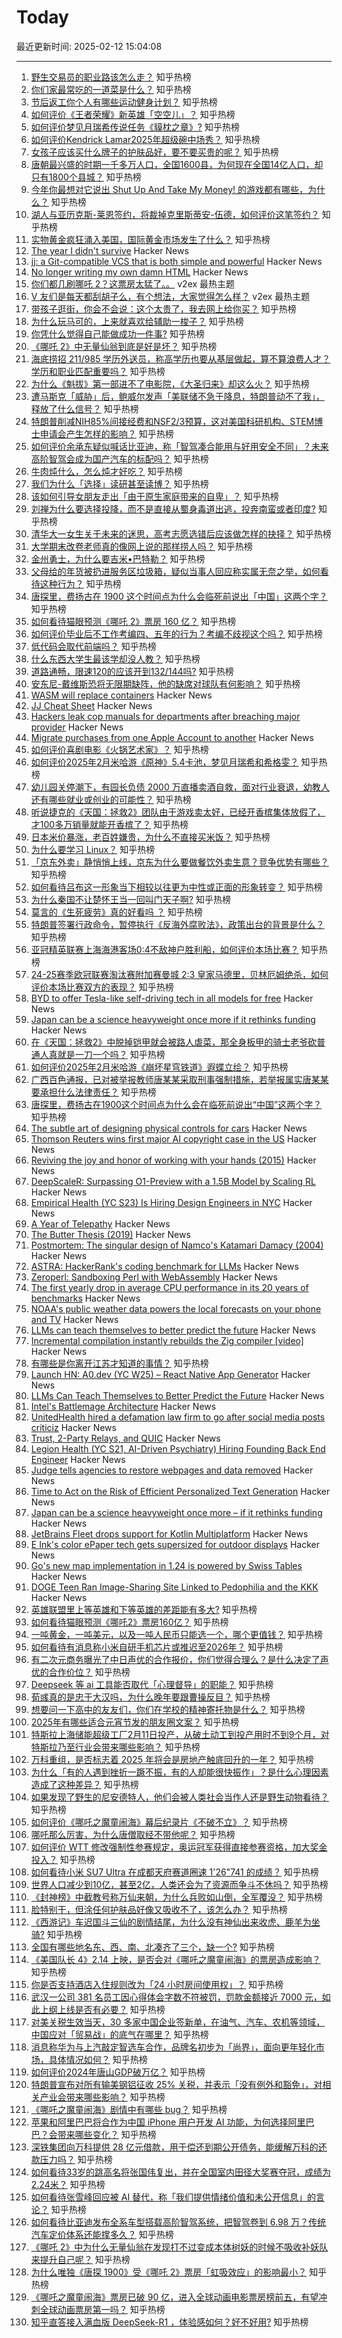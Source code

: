 # Today

最近更新时间: 2025-02-12 15:04:08

--- 
1. [野生交易员的职业路该怎么走？](https://www.zhihu.com/question/505369230) 知乎热榜
2. [你们家最常吃的一道菜是什么？](https://www.zhihu.com/question/778180525) 知乎热榜
3. [节后返工你个人有哪些运动健身计划？](https://www.zhihu.com/question/11132958587) 知乎热榜
4. [如何评价《王者荣耀》新英雄「空空儿」？](https://www.zhihu.com/question/11533201137) 知乎热榜
5. [如何评价梦见月瑞希传说任务《貘枕之章》?](https://www.zhihu.com/question/11992607297) 知乎热榜
6. [如何评价Kendrick Lamar2025年超级碗中场秀？](https://www.zhihu.com/question/11846948554) 知乎热榜
7. [女孩子应该买什么牌子的护肤品好，要不要买贵的呢？](https://www.zhihu.com/question/9058599483) 知乎热榜
8. [唐朝最兴盛的时期一千多万人口，全国1600县，为何现在全国14亿人口，却只有1800个县城？](https://www.zhihu.com/question/11204460564) 知乎热榜
9. [今年你最想对它说出 Shut Up And Take My Money! 的游戏都有哪些，为什么？](https://www.zhihu.com/question/11815260954) 知乎热榜
10. [湖人与亚历克斯-莱恩签约，将裁掉克里斯蒂安-伍德，如何评价这笔签约？](https://www.zhihu.com/question/11977604735) 知乎热榜
11. [实物黄金疯狂涌入美国，国际黄金市场发生了什么？](https://www.zhihu.com/question/11788535610) 知乎热榜
12. [The year I didn't survive](https://bessstillman.substack.com/p/the-year-i-didnt-survive) Hacker News
13. [jj: a Git-compatible VCS that is both simple and powerful](https://github.com/jj-vcs/jj) Hacker News
14. [No longer writing my own damn HTML](https://claytonwramsey.com/blog/no-html/) Hacker News
15. [你们都几刷哪吒 2？这票房太猛了。。](https://www.v2ex.com/t/1110827) v2ex 最热主题
16. [V 友们是每天都刮胡子么，有个想法，大家觉得怎么样？](https://www.v2ex.com/t/1110819) v2ex 最热主题
17. [带孩子逛街，你会不会说：这个太贵了，我去网上给你买？](https://www.zhihu.com/question/11699277300) 知乎热榜
18. [为什么玩马可的，上来就喜欢给辅助一梭子？](https://www.zhihu.com/question/10648997699) 知乎热榜
19. [你凭什么觉得自己能做成功一件事?](https://www.zhihu.com/question/11677844737) 知乎热榜
20. [《哪吒 2》中无量仙翁到底是好是坏？](https://www.zhihu.com/question/11766338153) 知乎热榜
21. [海底捞招 211/985 学历外送员，称高学历也要从基层做起，算不算浪费人才？学历和职业匹配重要吗？](https://www.zhihu.com/question/11988383363) 知乎热榜
22. [为什么《魁拔》第一部进不了电影院，《大圣归来》却这么火？](https://www.zhihu.com/question/33043288) 知乎热榜
23. [遭马斯克「威胁」后，鲍威尔发声「美联储不急于降息，特朗普动不了我」，释放了什么信号？](https://www.zhihu.com/question/11981047187) 知乎热榜
24. [特朗普削减NIH85%间接经费和NSF2/3预算，这对美国科研机构、STEM博士申请会产生怎样的影响？](https://www.zhihu.com/question/11794491283) 知乎热榜
25. [如何评价余承东疑似喊话比亚迪，称「智驾凑合能用与好用安全不同」？未来高阶智驾会成为国产汽车的标配吗？](https://www.zhihu.com/question/11904160750) 知乎热榜
26. [牛肉炖什么，怎么炖才好吃？](https://www.zhihu.com/question/9234247312) 知乎热榜
27. [我们为什么「选择」读研甚至读博？](https://www.zhihu.com/question/1660352228) 知乎热榜
28. [该如何引导女朋友走出「由于原生家庭带来的自卑」？](https://www.zhihu.com/question/11783284567) 知乎热榜
29. [刘禅为什么要选择投降，而不是直接从蜀身毒道出逃，投奔南蛮或者印度?](https://www.zhihu.com/question/11243491572) 知乎热榜
30. [清华大一女生关于未来的迷思，高考志愿选错后应该做怎样的抉择？](https://www.zhihu.com/question/11863923850) 知乎热榜
31. [大学期末改卷老师真的像网上说的那样捞人吗？](https://www.zhihu.com/question/11865906428) 知乎热榜
32. [金州勇士，为什么要吉米•巴特勒？](https://www.zhihu.com/question/11610267064) 知乎热榜
33. [父母给的年货被扔进服务区垃圾箱，疑似当事人回应称实属无奈之举，如何看待这种行为？](https://www.zhihu.com/question/11827129609) 知乎热榜
34. [唐探里，费扬古在 1900 这个时间点为什么会临死前说出「中国」这两个字？](https://www.zhihu.com/question/11213578602) 知乎热榜
35. [如何看待猫眼预测《哪吒 2》票房 160 亿？](https://www.zhihu.com/question/11952902434) 知乎热榜
36. [如何评价毕业后不工作考编四、五年的行为？考编不歧视这个吗？](https://www.zhihu.com/question/661148254) 知乎热榜
37. [低代码会取代前端吗？](https://www.zhihu.com/question/11416004617) 知乎热榜
38. [什么东西大学生最该学却没人教？](https://www.zhihu.com/question/11463857483) 知乎热榜
39. [道路通畅，限速120的应该开到132/144吗?](https://www.zhihu.com/question/11863994451) 知乎热榜
40. [安东尼-戴维斯恐将无限期缺阵，他的缺席对球队有何影响？](https://www.zhihu.com/question/11795381274) 知乎热榜
41. [WASM will replace containers](https://creston.blog/wasm-will-replace-containers/) Hacker News
42. [JJ Cheat Sheet](https://justinpombrio.net/2025/02/11/jj-cheat-sheet.html) Hacker News
43. [Hackers leak cop manuals for departments after breaching major provider](https://www.dailydot.com/debug/lexipol-data-leak-puppygirl-hacker-polycule/) Hacker News
44. [Migrate purchases from one Apple Account to another](https://support.apple.com/en-us/117294) Hacker News
45. [如何评价喜剧电影《火锅艺术家》？](https://www.zhihu.com/question/8276576721) 知乎热榜
46. [如何评价2025年2月米哈游《原神》5.4卡池，梦见月瑞希和希格雯？](https://www.zhihu.com/question/11890772157) 知乎热榜
47. [幼儿园关停潮下，有园长负债 2000 万直播卖酒自救，面对行业衰退，幼教人还有哪些就业或创业的可能性？](https://www.zhihu.com/question/11727089442) 知乎热榜
48. [听说捷克的《天国：拯救2》团队由于游戏卖太好，已经开香槟集体放假了，才100多万销量就能开香槟了？](https://www.zhihu.com/question/11923484259) 知乎热榜
49. [日本米价暴涨，老百姓嫌贵，为什么不直接买米饭？](https://www.zhihu.com/question/11807447630) 知乎热榜
50. [为什么要学习 Linux？](https://www.zhihu.com/question/20117703) 知乎热榜
51. [「京东外卖」静悄悄上线，京东为什么要做餐饮外卖生意？竞争优势有哪些？](https://www.zhihu.com/question/11511690178) 知乎热榜
52. [如何看待吕布这一形象当下相较以往更为中性或正面的形象转变？](https://www.zhihu.com/question/655970713) 知乎热榜
53. [为什么秦国不让楚怀王当一回叫门天子啊?](https://www.zhihu.com/question/6388016038) 知乎热榜
54. [莫言的《生死疲劳》真的好看吗 ？](https://www.zhihu.com/question/3954431250) 知乎热榜
55. [特朗普签署行政命令，暂停执行《反海外腐败法》，政策出台的背景是什么？](https://www.zhihu.com/question/11887901298) 知乎热榜
56. [亚冠精英联赛上海海港客场0:4不敌神户胜利船，如何评价本场比赛？](https://www.zhihu.com/question/11940287460) 知乎热榜
57. [24-25赛季欧冠联赛淘汰赛附加赛曼城 2:3 皇家马德里，贝林厄姆绝杀，如何评价本场比赛双方的表现？](https://www.zhihu.com/question/11970050537) 知乎热榜
58. [BYD to offer Tesla-like self-driving tech in all models for free](https://www.asiafinancial.com/byd-to-offer-tesla-like-self-driving-tech-in-all-models-for-free) Hacker News
59. [Japan can be a science heavyweight once more if it rethinks funding](https://www.nature.com/articles/d41586-025-00394-8) Hacker News
60. [在《天国：拯救2》中脱掉铠甲就会被路人虐菜，那全身板甲的骑士老爷砍普通人真就是一刀一个吗？](https://www.zhihu.com/question/11453507102) 知乎热榜
61. [如何评价2025年2月米哈游《崩坏星穹铁道》遐蝶立绘？](https://www.zhihu.com/question/11910852470) 知乎热榜
62. [广西百色通报，已对被举报教师唐某某采取刑事强制措施，若举报属实唐某某要承担什么法律责任？](https://www.zhihu.com/question/11956845441) 知乎热榜
63. [唐探里，费扬古在1900这个时间点为什么会在临死前说出“中国”这两个字？](https://www.zhihu.com/question/11213578602) 知乎热榜
64. [The subtle art of designing physical controls for cars](https://www.theturnsignalblog.com/the-subtle-art-of-designing-physical-control-for-cars/) Hacker News
65. [Thomson Reuters wins first major AI copyright case in the US](https://www.wired.com/story/thomson-reuters-ai-copyright-lawsuit/) Hacker News
66. [Reviving the joy and honor of working with your hands (2015)](https://richmond.com/holmberg-reviving-the-joy-and-honor-of-working-with-your-hands-will-strengthen-our-nation/article_d8130166-855d-53b6-94e1-cb735edcd7cc.html) Hacker News
67. [DeepScaleR: Surpassing O1-Preview with a 1.5B Model by Scaling RL](https://pretty-radio-b75.notion.site/DeepScaleR-Surpassing-O1-Preview-with-a-1-5B-Model-by-Scaling-RL-19681902c1468005bed8ca303013a4e2) Hacker News
68. [Empirical Health (YC S23) Is Hiring Design Engineers in NYC](https://www.ycombinator.com/companies/empirical-health/jobs/nZFQWLW-design-engineer) Hacker News
69. [A Year of Telepathy](https://neuralink.com/blog/a-year-of-telepathy/) Hacker News
70. [The Butter Thesis (2019)](https://nickgrossman.xyz/the-butter-thesis) Hacker News
71. [Postmortem: The singular design of Namco's Katamari Damacy (2004)](https://www.gamedeveloper.com/design/postmortem-the-singular-design-of-namco-s-katamari-damacy-2004-) Hacker News
72. [ASTRA: HackerRank's coding benchmark for LLMs](https://www.hackerrank.com/ai/astra-reports) Hacker News
73. [Zeroperl: Sandboxing Perl with WebAssembly](https://andrews.substack.com/p/zeroperl-sandboxed-perl-with-webassembly) Hacker News
74. [The first yearly drop in average CPU performance in its 20 years of benchmarks](https://www.tomshardware.com/pc-components/cpus/passmark-sees-the-first-yearly-drop-in-average-cpu-performance-in-its-20-years-of-benchmark-results) Hacker News
75. [NOAA's public weather data powers the local forecasts on your phone and TV](https://theconversation.com/noaas-vast-public-weather-data-powers-the-local-forecasts-on-your-phone-and-tv-a-private-company-alone-couldnt-match-it-249451) Hacker News
76. [LLMs can teach themselves to better predict the future](https://arxiv.org/abs/2502.05253) Hacker News
77. [Incremental compilation instantly rebuilds the Zig compiler [video]](https://www.youtube.com/clip/Ugkxjn7L0hEfN1XLfH1soaUdCksG3FvJkXIS) Hacker News
78. [有哪些是你离开江苏才知道的事情？](https://www.zhihu.com/question/560570311) 知乎热榜
79. [Launch HN: A0.dev (YC W25) – React Native App Generator](https://news.ycombinator.com/item?id=43015267) Hacker News
80. [LLMs Can Teach Themselves to Better Predict the Future](https://arxiv.org/abs/2502.05253) Hacker News
81. [Intel's Battlemage Architecture](https://chipsandcheese.com/p/intels-battlemage-architecture) Hacker News
82. [UnitedHealth hired a defamation law firm to go after social media posts criticiz](https://fortune.com/2025/02/10/unitedhealth-defamation-law-firm-social-media/) Hacker News
83. [Trust, 2-Party Relays, and QUIC](https://obscura.net/blog/bootstrapping-trust/) Hacker News
84. [Legion Health (YC S21, AI-Driven Psychiatry) Hiring Founding Back End Engineer](https://www.ycombinator.com/companies/legion-health/jobs/3pA8uX7-senior-backend-engineer-event-driven-architecture-ai-enabled-systems) Hacker News
85. [Judge tells agencies to restore webpages and data removed](https://apnews.com/article/trump-cdc-fda-doctors-for-america-5263fc6b6cbc723ca0c86c4460d02f33) Hacker News
86. [Time to Act on the Risk of Efficient Personalized Text Generation](https://arxiv.org/abs/2502.06560) Hacker News
87. [Japan can be a science heavyweight once more – if it rethinks funding](https://www.nature.com/articles/d41586-025-00394-8) Hacker News
88. [JetBrains Fleet drops support for Kotlin Multiplatform](https://blog.jetbrains.com/kotlin/2025/02/kotlin-multiplatform-tooling-shifting-gears/) Hacker News
89. [E Ink's color ePaper tech gets supersized for outdoor displays](https://newatlas.com/technology/e-ink-kaleido-outdoor-3-75-inch-displays/) Hacker News
90. [Go's new map implementation in 1.24 is powered by Swiss Tables](https://twitter.com/petermattis/status/1889080982273163466) Hacker News
91. [DOGE Teen Ran Image-Sharing Site Linked to Pedophilia and the KKK](https://www.muskwatch.com/p/doge-teen-ran-image-sharing-site) Hacker News
92. [英雄联盟里上等英雄和下等英雄的差距能有多大?](https://www.zhihu.com/question/8092136493) 知乎热榜
93. [如何看待猫眼预测《哪吒2》票房160亿？](https://www.zhihu.com/question/11952902434) 知乎热榜
94. [一吨黄金，一吨美元，以及一吨人民币只能选一个，哪个更值钱？](https://www.zhihu.com/question/650638373) 知乎热榜
95. [如何看待有消息称小米自研手机芯片或推迟至2026年？](https://www.zhihu.com/question/11924485884) 知乎热榜
96. [有二次元商务曝光了中日声优的合作报价，你们觉得合理么？是什么决定了声优的合作价位？](https://www.zhihu.com/question/11926288290) 知乎热榜
97. [Deepseek 等 ai 工具能否取代「心理督导」的职能？](https://www.zhihu.com/question/11013239692) 知乎热榜
98. [荀彧真的是忠于大汉吗，为什么晚年要跟曹操反目？](https://www.zhihu.com/question/666383930) 知乎热榜
99. [想要问一下高中的友友们，你们在学校的精神寄托物是什么？](https://www.zhihu.com/question/664215438) 知乎热榜
100. [2025年有哪些适合元宵节发的朋友圈文案？](https://www.zhihu.com/question/11260959380) 知乎热榜
101. [特斯拉上海储能超级工厂2月11日投产，从破土动工到投产用时不到9个月，对特斯拉乃至行业会带来哪些影响？](https://www.zhihu.com/question/11886119630) 知乎热榜
102. [万科重组，是否标志着 2025 年将会是房地产触底回升的一年？](https://www.zhihu.com/question/11824269667) 知乎热榜
103. [为什么「有的人遇到挫折一蹶不振，有的人却能很快振作」？是什么心理因素造成了这种差异？](https://www.zhihu.com/question/11382515004) 知乎热榜
104. [如果发现了野生的尼安德特人，他们会被人类社会当作人还是野生动物看待？](https://www.zhihu.com/question/9849419450) 知乎热榜
105. [如何评价《哪吒之魔童闹海》幕后纪录片《不破不立》？](https://www.zhihu.com/question/11824272302) 知乎热榜
106. [哪吒那么厉害，为什么唐僧取经不带他呢？](https://www.zhihu.com/question/11420643470) 知乎热榜
107. [如何评价 WTT 修改强制性参赛规定，奥运冠军获得直接参赛资格，加大奖金投入？](https://www.zhihu.com/question/11930271826) 知乎热榜
108. [如何看待小米 SU7 Ultra 在成都天府赛道圈速 1'26"741 的成绩？](https://www.zhihu.com/question/11891324907) 知乎热榜
109. [世界人口减少到10亿，甚至2亿，人类还会为了资源而争斗不休吗？](https://www.zhihu.com/question/11862777932) 知乎热榜
110. [《封神榜》中截教号称万仙来朝，为什么兵败如山倒，全军覆没？](https://www.zhihu.com/question/588837709) 知乎热榜
111. [脸特别干，但涂任何护肤品好像又吸收不了，该怎么办？](https://www.zhihu.com/question/9931835251) 知乎热榜
112. [《西游记》车迟国斗三仙的剧情结尾，为什么没有神仙出来收虎、鹿羊为坐骑?](https://www.zhihu.com/question/11318395082) 知乎热榜
113. [全国有哪些地名东、西、南、北凑齐了三个，缺一个?](https://www.zhihu.com/question/4739323174) 知乎热榜
114. [《美国队长 4》2.14 上映，是否会对《哪吒之魔童闹海》的票房造成影响？](https://www.zhihu.com/question/11868012972) 知乎热榜
115. [你是否支持酒店入住规则改为「24 小时房间使用权」？](https://www.zhihu.com/question/661942109) 知乎热榜
116. [武汉一公司 381 名员工因心得体会字数不符被罚，罚款金额接近 7000 元，如此上纲上线是否有必要？](https://www.zhihu.com/question/11919460846) 知乎热榜
117. [对美关税生效当天，30 多家中国企业签新单，在油气、汽车、农机等领域，中国应对「贸易战」的底气在哪里？](https://www.zhihu.com/question/11807155008) 知乎热榜
118. [消息称华为与上汽敲定智选车合作，品牌名初步为「尚界」，面向更年轻化市场，具体情况如何？](https://www.zhihu.com/question/11925795738) 知乎热榜
119. [如何评价2024年唐山GDP破万亿？](https://www.zhihu.com/question/10445059873) 知乎热榜
120. [特朗普宣布对所有输美钢铝征收 25% 关税，并表示「没有例外和豁免」，对相关产业会带来哪些影响？](https://www.zhihu.com/question/11881309372) 知乎热榜
121. [《哪吒之魔童闹海》剧情中有哪些 bug？](https://www.zhihu.com/question/11387061617) 知乎热榜
122. [苹果和阿里巴巴将合作为中国 iPhone 用户开发 AI 功能，为何选择阿里巴巴？会带来哪些变化？](https://www.zhihu.com/question/11951670294) 知乎热榜
123. [深铁集团向万科提供 28 亿元借款，用于偿还到期公开债务，能缓解万科的还款压力吗？](https://www.zhihu.com/question/11866176070) 知乎热榜
124. [如何看待33岁的跳高名将张国伟复出，并在全国室内田径大奖赛夺冠，成绩为2.24米？](https://www.zhihu.com/question/11799521864) 知乎热榜
125. [如何看待张雪峰回应被 AI 替代，称「我们提供情绪价值和未公开信息」的言论？](https://www.zhihu.com/question/11549808277) 知乎热榜
126. [如何看待比亚迪发布全系车型搭载高阶智驾系统，把智驾卷到 6.98 万？传统汽车定价体系还能撑多久？](https://www.zhihu.com/question/11853881136) 知乎热榜
127. [《哪吒 2》中为什么无量仙翁在发现打不过变成本体树妖的时候不吸收补妖队来提升自己呢？](https://www.zhihu.com/question/11788762094) 知乎热榜
128. [为什么唯独《唐探 1900》受《哪吒 2》票房「虹吸效应」的影响最小？](https://www.zhihu.com/question/11860018895) 知乎热榜
129. [《哪吒之魔童闹海》票房已破 90 亿，进入全球动画电影票房榜前五，有望冲刺全球动画票房第一吗？](https://www.zhihu.com/question/11938309434) 知乎热榜
130. [知乎直答接入满血版 DeepSeek-R1 ，体验感如何？好不好用?](https://www.zhihu.com/question/11891559945) 知乎热榜
